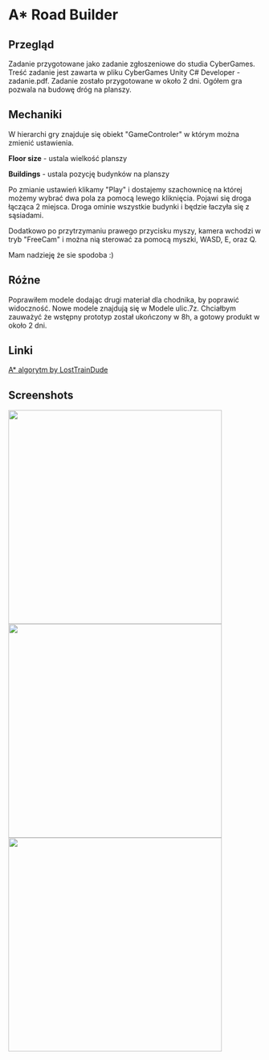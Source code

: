 # A* Road Builder
## Przegląd
Zadanie przygotowane jako zadanie zgłoszeniowe do studia CyberGames. Treść zadanie jest zawarta w pliku CyberGames Unity C# Developer - zadanie.pdf. Zadanie zostało przygotowane w około 2 dni. Ogółem gra pozwala na budowę dróg na planszy.
## Mechaniki 
W hierarchi gry znajduje się obiekt "GameControler" w którym można zmienić ustawienia. 

**Floor size** - ustala wielkość planszy

**Buildings** - ustala pozycję budynków na planszy

Po zmianie ustawień klikamy "Play" i dostajemy szachownicę na której możemy wybrać dwa pola za pomocą lewego kliknięcia. Pojawi się droga łącząca 2 miejsca. Droga ominie wszystkie budynki i będzie łaczyła się z sąsiadami.

Dodatkowo po przytrzymaniu prawego przycisku myszy, kamera wchodzi w tryb "FreeCam" i można nią sterować za pomocą myszki, WASD, E, oraz Q.

Mam nadzieję że sie spodoba :)

## Różne

Poprawiłem modele dodając drugi materiał dla chodnika, by poprawić widoczność. Nowe modele znajdują się w Modele ulic.7z. Chciałbym zauważyć że wstępny prototyp został ukończony w 8h, a gotowy produkt w około 2 dni.

## Linki
[A* algorytm by LostTrainDude](https://github.com/LostTrainDude/astar-pathfinding-unity)

## Screenshots
<img src="https://user-images.githubusercontent.com/55844241/193350819-cfee9bd1-5b8f-4bfb-a44c-f06d8a2e8750.png" width="425"/>
<img src="https://user-images.githubusercontent.com/55844241/193350822-1713f2e1-ae9e-40e5-a795-a4765023bcc1.png" width="425"/>
<img src="https://user-images.githubusercontent.com/55844241/193350824-73fd1d2f-eef1-43b8-bdae-c9b8d5b934ff.png" width="425"/>
